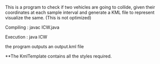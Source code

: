 
This is a program to check if two vehicles are going to collide, given their coordinates at each sample interval and generate a KML file to represent visualize the same. (This is not optimized)

Compiling : javac ICW.java

Execution : java ICW  <CSVFilePath>

the program outputs an output.kml file

**The KmlTemplate contains all the styles required.

